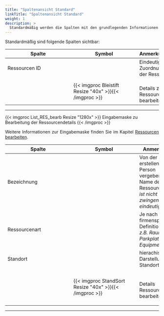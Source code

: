 ```yaml
---
title: "Spaltenansicht Standard"
linkTitle: "Spaltenansicht Standard"
weight: 1
description: >
  Standardmäßig werden die Spalten mit den grundlegenden Informationen eines Anlasses angezeigt.
---
```

Standardmäßig sind folgende Spalten sichtbar:

|<div style="width:200px">Spalte</div>|<div style="width:200px">Symbol</div>|Anmerkungen|
|---|---|---|
|Ressourcen ID||Eindeutige Zuordnung der Ressource|
||{{< imgproc Bleistift Resize "40x" >}}{{< /imgproc >}}|</br>Details zu Ressourcen bearbeiten|
---

{{< imgproc List_RES_bearb Resize "1280x" >}}
Eingabemaske zu Bearbeitung der Ressourcendetails
{{< /imgproc >}}

<p style="text-align: justify"> Weitere Informationen zur Eingabemaske finden Sie im Kapitel <a href="/einstellungen/ressourcen/#ressource-bearbeiten">Ressourcen bearbeiten</a>. </p>

|<div style="width:200px">Spalte</div>|<div style="width:200px">Symbol</div>|Anmerkungen|
|---|---|---|
|Bezeichnung||Von der erstellenden Person vergebener Name der Ressource </br> _ist nicht zwingend eindeutig_|
|Ressourcenart||Je nach firmenspezifische Definition </br> _z.B. Raum, Parkplatz, Equipment_|
|Standort||hierachische Darstellung des Standortes|
||{{< imgproc StandSort Resize "40x" >}}{{< /imgproc >}}|</br> <p style="text-align: justify"> Details zu Ressourcen bearbeiten|Über diese Schaltfläche wird die Standardsortierung der Spalten wiederhergestellt. </p>|
---
